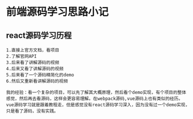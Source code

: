 # 前端源码学习思路小记

## react源码学习历程

    1.直接上官方文档，看项目
    2.了解官网API
    3.后来看了讲解源码的视频
    4.后来又看了讲解源码的视频
    5.后来看了一个源码精简化的demo
    6.然后又重新看讲解源码的视频

    我的经验：看一个复杂的项目，可以先了解其大概原理，然后看个demo实现，有个项目的整体感觉，然后再去看源码，这样会更容易理解。在webpack源码,vue源码上也有类似的经历。
    vue源码学习就是跟着教程走，但是感觉没有react源码学习深入，因为没有过一个demo实现，只是看了源码，没有实践。

